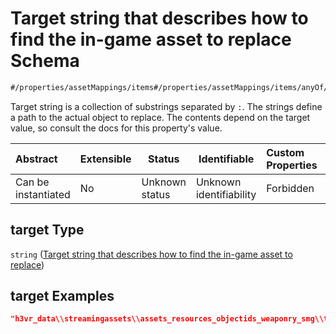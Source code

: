 # Target string that describes how to find the in-game asset to replace Schema

```txt
#/properties/assetMappings/items#/properties/assetMappings/items/anyOf/0/properties/target
```

Target string is a collection of substrings separated by `:`. The strings define a path to the actual object to replace. The contents depend on the target value, so consult the docs for this property's value.


| Abstract            | Extensible | Status         | Identifiable            | Custom Properties | Additional Properties | Access Restrictions | Defined In                                                                   |
| :------------------ | ---------- | -------------- | ----------------------- | :---------------- | --------------------- | ------------------- | ---------------------------------------------------------------------------- |
| Can be instantiated | No         | Unknown status | Unknown identifiability | Forbidden         | Allowed               | none                | [manifest.schema.json\*](../out/manifest.schema.json "open original schema") |

## target Type

`string` ([Target string that describes how to find the in-game asset to replace](manifest-properties-asset-mappings-items-anyof-an-asset-mapping-properties-target-string-that-describes-how-to-find-the-in-game-asset-to-replace.md))

## target Examples

```json
"h3vr_data\\streamingassets\\assets_resources_objectids_weaponry_smg\\thompsonm1a1_magazine:magazine_30Round"
```

